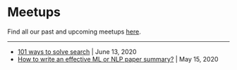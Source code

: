 # Meetups

Find all our past and upcoming meetups [here](https://www.meetup.com/dair-ai/).

---

- [101 ways to solve search](https://github.com/dair-ai/meetups/blob/master/2020/2.md) | June 13, 2020
- [How to write an effective ML or NLP paper summary?](https://github.com/dair-ai/meetups/blob/master/2020/1.md) | May 15, 2020

